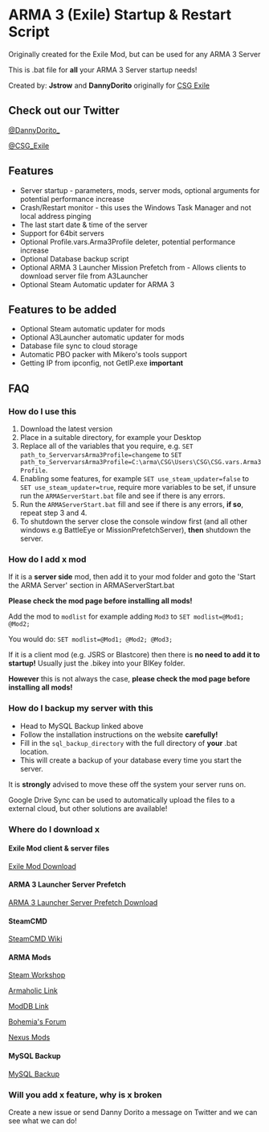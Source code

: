 # ARMA 3 (Exile) Startup & Restart Script

Originally created for the Exile Mod, but can be used for any ARMA 3 Server

This is .bat file for **all** your ARMA 3 Server startup needs!

Created by: **Jstrow** and **DannyDorito** originally for [CSG Exile](https://www.csgcommunity.com)

## Check out our Twitter

[@DannyDorito_](https://twitter.com/DannyDorito_)

[@CSG_Exile](https://twitter.com/CSG_Exile)

## Features

* Server startup - parameters, mods, server mods, optional arguments for potential performance increase
* Crash/Restart monitor - this uses the Windows Task Manager and not local address pinging
* The last start date & time of the server
* Support for 64bit servers
* Optional Profile.vars.Arma3Profile deleter, potential performance increase
* Optional Database backup script
* Optional ARMA 3 Launcher Mission Prefetch from - Allows clients to download server file from A3Launcher
* Optional Steam Automatic updater for ARMA 3

## Features to be added

* Optional Steam automatic updater for mods
* Optional A3Launcher automatic updater for mods
* Database file sync to cloud storage
* Automatic PBO packer with Mikero's tools support
* Getting IP from ipconfig, not GetIP.exe **important**

## FAQ

### How do I use this

1. Download the latest version
2. Place in a suitable directory, for example your Desktop
3. Replace all of the variables that you require, e.g. ``SET path_to_ServervarsArma3Profile=changeme`` to ``SET path_to_ServervarsArma3Profile=C:\arma\CSG\Users\CSG\CSG.vars.Arma3Profile``.
4. Enabling some features, for example ``SET use_steam_updater=false`` to ``SET use_steam_updater=true``, require more variables to be set, if unsure run the ``ARMAServerStart.bat`` file and see if there is any errors.
5. Run the ``ARMAServerStart.bat`` fill and see if there is any errors, **if so**, repeat step 3 and 4.
6. To shutdown the server close the console window first (and all other windows e.g BattleEye or MissionPrefetchServer), **then** shutdown the server.

### How do I add x mod

If it is a **server side** mod, then add it to your mod folder and goto the 'Start the ARMA Server' section in ARMAServerStart.bat

**Please check the mod page before installing all mods!**

Add the mod to ``modlist`` for example adding ``Mod3`` to ``SET modlist=@Mod1; @Mod2;``

You would do:
``SET modlist=@Mod1; @Mod2; @Mod3;``

If it is a client mod (e.g. JSRS or Blastcore) then there is **no need to add it to startup!** Usually just the .bikey into your BIKey folder.

**However** this is not always the case, **please check the mod page before installing all mods!**

### How do I backup my server with this

* Head to MySQL Backup linked above
* Follow the installation instructions on the website **carefully!**
* Fill in the ``sql_backup_directory`` with the full directory of **your** .bat location.
* This will create a backup of your database every time you start the server.

It is **strongly** advised to move these off the system your server runs on.

Google Drive Sync can be used to automatically upload the files to a external cloud, but other solutions are available!

### Where do I download x

#### Exile Mod client & server files

[Exile Mod Download](https://exilemod.com/downloads)

#### ARMA 3 Launcher Server Prefetch

[ARMA 3 Launcher Server Prefetch Download](https://a3.launcher.eu/download)

#### SteamCMD

[SteamCMD Wiki](https://developer.valvesoftware.com/wiki/SteamCMD)

#### ARMA Mods

[Steam Workshop](https://developer.valvesoftware.com/wiki/SteamCMD)

[Armaholic Link](http://www.armaholic.com)

[ModDB Link](https://www.moddb.com/games/arma-3/mods)

[Bohemia's Forum](https://forums.bohemia.net/forums/forum/156-arma-3-addons-mods-complete)

[Nexus Mods](https://www.nexusmods.com/arma3)

#### MySQL Backup

[MySQL Backup](https://www.redolive.com/utah-web-designers-blog/automated-mysql-backup-for-windows)

### Will you add x feature, why is x broken

Create a new issue or send Danny Dorito a message on Twitter and we can see what we can do!
